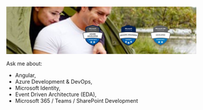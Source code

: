 ![header](_images/header.jpg)

Ask me about: 
- Angular, 
- Azure Development & DevOps, 
- Microsoft Identity, 
- Event Driven Architecture (EDA), 
- Microsoft 365 / Teams / SharePoint Development
